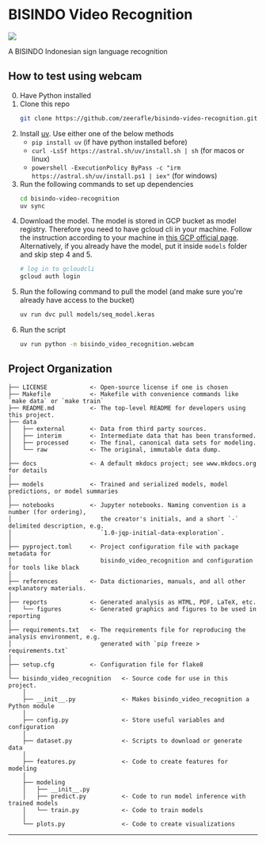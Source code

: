 # BISINDO Video Recognition

<a target="_blank" href="https://cookiecutter-data-science.drivendata.org/">
    <img src="https://img.shields.io/badge/CCDS-Project%20template-328F97?logo=cookiecutter" />
</a>

A BISINDO Indonesian sign language recognition

## How to test using webcam

0. Have Python installed
1. Clone this repo
    ```bash
    git clone https://github.com/zeerafle/bisindo-video-recognition.git
2. Install [uv](https://docs.astral.sh/uv/). Use either one of the below methods
   - `pip install uv`   (if have python installed before)
   - `curl -LsSf https://astral.sh/uv/install.sh | sh`  (for macos or linux)
   - `powershell -ExecutionPolicy ByPass -c "irm https://astral.sh/uv/install.ps1 | iex"`   (for windows)
3. Run the following commands to set up dependencies
    ```bash
    cd bisindo-video-recognition
    uv sync
    ```
4. Download the model. The model is stored in GCP bucket as model registry. Therefore you need to have gcloud cli in your machine. Follow the instruction according to your machine in [this GCP official page](https://cloud.google.com/sdk/docs/install#installation_instructions). Alternatively, if you already have the model, put it inside `models` folder and skip step 4 and 5.
    ```bash
    # log in to gcloudcli
    gcloud auth login
    ```
5. Run the following command to pull the model (and make sure you're already have access to the bucket)
    ```bash
    uv run dvc pull models/seq_model.keras
    ```
6. Run the script
    ```bash
    uv run python -m bisindo_video_recognition.webcam
    ```


## Project Organization

```
├── LICENSE            <- Open-source license if one is chosen
├── Makefile           <- Makefile with convenience commands like `make data` or `make train`
├── README.md          <- The top-level README for developers using this project.
├── data
│   ├── external       <- Data from third party sources.
│   ├── interim        <- Intermediate data that has been transformed.
│   ├── processed      <- The final, canonical data sets for modeling.
│   └── raw            <- The original, immutable data dump.
│
├── docs               <- A default mkdocs project; see www.mkdocs.org for details
│
├── models             <- Trained and serialized models, model predictions, or model summaries
│
├── notebooks          <- Jupyter notebooks. Naming convention is a number (for ordering),
│                         the creator's initials, and a short `-` delimited description, e.g.
│                         `1.0-jqp-initial-data-exploration`.
│
├── pyproject.toml     <- Project configuration file with package metadata for
│                         bisindo_video_recognition and configuration for tools like black
│
├── references         <- Data dictionaries, manuals, and all other explanatory materials.
│
├── reports            <- Generated analysis as HTML, PDF, LaTeX, etc.
│   └── figures        <- Generated graphics and figures to be used in reporting
│
├── requirements.txt   <- The requirements file for reproducing the analysis environment, e.g.
│                         generated with `pip freeze > requirements.txt`
│
├── setup.cfg          <- Configuration file for flake8
│
└── bisindo_video_recognition   <- Source code for use in this project.
    │
    ├── __init__.py             <- Makes bisindo_video_recognition a Python module
    │
    ├── config.py               <- Store useful variables and configuration
    │
    ├── dataset.py              <- Scripts to download or generate data
    │
    ├── features.py             <- Code to create features for modeling
    │
    ├── modeling
    │   ├── __init__.py
    │   ├── predict.py          <- Code to run model inference with trained models
    │   └── train.py            <- Code to train models
    │
    └── plots.py                <- Code to create visualizations
```

--------
